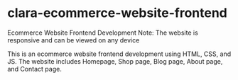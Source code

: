 # clara-ecommerce-website-frontend
Ecommerce Website Frontend Development
Note: The website is responsive and can be viewed on any device

This is an ecommerce website frontend development using HTML, CSS, and JS. The website includes Homepage, Shop page, Blog page, About page, and Contact page.








